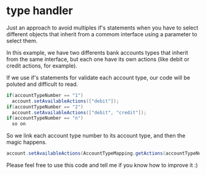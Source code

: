 # type handler

Just an approach to avoid multiples if's statements when you have to select different objects that inherit from a commom interface using a parameter to select them.

In this example, we have two differents bank accounts types that inherit from the same interface, but each one have its own actions (like debit or credit actions, for example).

If we use if's statements for validate each account type, our code will be poluted and difficult to read.

``` java
if(accountTypeNumber == "1")
  account.setAvailableActions(["debit"]);
if(accountTypeNumber == "2")
  account.setAvailableActions(["debit", "credit"]);
if(accountTypeNumber == "n")
  so on
``` 

So we link each account type number to its account type, and then the magic happens.

``` java
account.setAvailableActions(AccountTypeMapping.getActions(accountTypeNumber));
```

Please feel free to use this code and tell me if you know how to improve it :)

